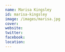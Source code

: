 ```yaml
---
name: Marisa Kingsley
id: marisa-kingsley
image: /images/marisa.jpg
cover:
website:
twitter: 
facebook:
location: 
---
```


